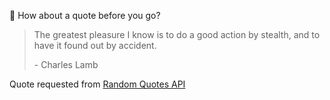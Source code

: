 📣 How about a quote before you go?

> The greatest pleasure I know is to do a good action by stealth, and to have it found out by accident.
>
> <p>- Charles Lamb</p>

Quote requested from [Random Quotes API](https://github.com/lukePeavey/quotable)
